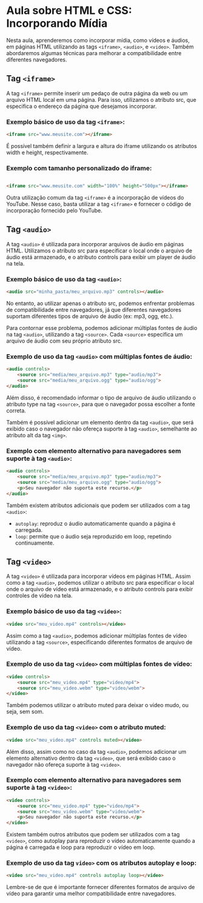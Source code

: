 # Aula sobre HTML e CSS: Incorporando Mídia

Nesta aula, aprenderemos como incorporar mídia, como vídeos e áudios, em páginas HTML utilizando as tags ``<iframe>``, ``<audio>``, e ``<video>``. Também abordaremos algumas técnicas para melhorar a compatibilidade entre diferentes navegadores.

## Tag ``<iframe>``

A tag ``<iframe>`` permite inserir um pedaço de outra página da web ou um arquivo HTML local em uma página. Para isso, utilizamos o atributo src, que especifica o endereço da página que desejamos incorporar.

### Exemplo básico de uso da tag ``<iframe>``:

```html
<iframe src="www.meusite.com"></iframe>
```

É possível também definir a largura e altura do iframe utilizando os atributos width e height, respectivamente.

### Exemplo com tamanho personalizado do iframe:

```html

<iframe src="www.meusite.com" width="100%" height="500px"></iframe>
```

Outra utilização comum da tag ``<iframe>`` é a incorporação de vídeos do YouTube. Nesse caso, basta utilizar a tag ``<iframe>`` e fornecer o código de incorporação fornecido pelo YouTube.

## Tag ``<audio>``

A tag ``<audio>`` é utilizada para incorporar arquivos de áudio em páginas HTML. Utilizamos o atributo src para especificar o local onde o arquivo de áudio está armazenado, e o atributo controls para exibir um player de áudio na tela.

### Exemplo básico de uso da tag ``<audio>``:

```html
<audio src="minha_pasta/meu_arquivo.mp3" controls></audio>
```

No entanto, ao utilizar apenas o atributo src, podemos enfrentar problemas de compatibilidade entre navegadores, já que diferentes navegadores suportam diferentes tipos de arquivo de áudio (ex: mp3, ogg, etc.).

Para contornar esse problema, podemos adicionar múltiplas fontes de áudio na tag ``<audio>``, utilizando a tag ``<source>``. Cada ``<source>`` especifica um arquivo de áudio com seu próprio atributo src.

### Exemplo de uso da tag ``<audio>`` com múltiplas fontes de áudio:

```html
<audio controls>
    <source src="media/meu_arquivo.mp3" type="audio/mp3">
    <source src="media/meu_arquivo.ogg" type="audio/ogg">
</audio>
```

Além disso, é recomendado informar o tipo de arquivo de áudio utilizando o atributo type na tag ``<source>``, para que o navegador possa escolher a fonte correta.

Também é possível adicionar um elemento dentro da tag ``<audio>``, que será exibido caso o navegador não ofereça suporte à tag ``<audio>``, semelhante ao atributo alt da tag ``<img>``.

### Exemplo com elemento alternativo para navegadores sem suporte à tag ``<audio>``:

```html
<audio controls>
    <source src="media/meu_arquivo.mp3" type="audio/mp3">
    <source src="media/meu_arquivo.ogg" type="audio/ogg">
    <p>Seu navegador não suporta este recurso.</p>
</audio>
```

Também existem atributos adicionais que podem ser utilizados com a tag ``<audio>``:

- ``autoplay``: reproduz o áudio automaticamente quando a página é carregada.
- ``loop``: permite que o áudio seja reproduzido em loop, repetindo continuamente.

## Tag ``<video>``

A tag ``<video>`` é utilizada para incorporar vídeos em páginas HTML. Assim como a tag ``<audio>``, podemos utilizar o atributo src para especificar o local onde o arquivo de vídeo está armazenado, e o atributo controls para exibir controles de vídeo na tela.

### Exemplo básico de uso da tag ``<video>``:

```html
<video src="meu_video.mp4" controls></video>
```

Assim como a tag ``<audio>``, podemos adicionar múltiplas fontes de vídeo utilizando a tag ``<source>``, especificando diferentes formatos de arquivo de vídeo.

### Exemplo de uso da tag ``<video>`` com múltiplas fontes de vídeo:

```html
<video controls>
    <source src="meu_video.mp4" type="video/mp4">
    <source src="meu_video.webm" type="video/webm">
</video>
```

Também podemos utilizar o atributo muted para deixar o vídeo mudo, ou seja, sem som.

### Exemplo de uso da tag ``<video>`` com o atributo muted:

```html
<video src="meu_video.mp4" controls muted></video>
```

Além disso, assim como no caso da tag ``<audio>``, podemos adicionar um elemento alternativo dentro da tag ``<video>``, que será exibido caso o navegador não ofereça suporte à tag ``<video>``.

### Exemplo com elemento alternativo para navegadores sem suporte à tag ``<video>``:

```html
<video controls>
    <source src="meu_video.mp4" type="video/mp4">
    <source src="meu_video.webm" type="video/webm">
    <p>Seu navegador não suporta este recurso.</p>
</video>
```

Existem também outros atributos que podem ser utilizados com a tag ``<video>``, como autoplay para reproduzir o vídeo automaticamente quando a página é carregada e loop para reproduzir o vídeo em loop.

### Exemplo de uso da tag ``video>`` com os atributos autoplay e loop:

```html
<video src="meu_video.mp4" controls autoplay loop></video>
```

Lembre-se de que é importante fornecer diferentes formatos de arquivo de vídeo para garantir uma melhor compatibilidade entre navegadores.